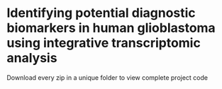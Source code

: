 # Identifying potential diagnostic biomarkers in human glioblastoma using integrative transcriptomic analysis

Download every zip in a unique folder to view complete project code
